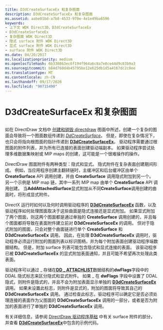 ```yaml
---
title: D3dCreateSurfaceEx 和复杂图面
description: D3dCreateSurfaceEx 和复杂图面
ms.assetid: aabe01bd-a7b8-4533-970e-4e1e49ba6596
keywords:
- 上下文 WDK Direct3D，D3dCreateSurfaceEx
- D3dCreateSurfaceEx
- 复杂图面 WDK Direct3D
- 隐式 surface 附件 WDK Direct3D
- 显式 surface 附件 WDK Direct3D
- surface 附件 WDK Direct3D
ms.date: 04/20/2017
ms.localizationpriority: medium
ms.openlocfilehash: 6b330863ec6f194f964a6c8a7e8ce44d9c03b9a3
ms.sourcegitcommit: b84d760d4b45795be12e625db1d5a4167dc2c9ee
ms.translationtype: MT
ms.contentlocale: zh-CN
ms.lasthandoff: 09/17/2020
ms.locfileid: "90715490"
---
```

# <a name="d3dcreatesurfaceex-and-complex-surfaces"></a>D3dCreateSurfaceEx 和复杂图面


## <span id="ddk_d3dcreatesurfaceex_and_complex_surfaces_gg"></span><span id="DDK_D3DCREATESURFACEEX_AND_COMPLEX_SURFACES_GG"></span>


如在 DirectDraw 文档中 [创建和销毁 directdraw](creating-and-destroying-directdraw-surfaces.md) 图面中所述，创建一个复杂的图面会导致将一个图面数组传递到 [*DdCreateSurface*](/previous-versions/windows/hardware/drivers/ff549263(v=vs.85))。 但是，即使在复杂情况下，也只会将指向根图面的指针传递到 [**D3dCreateSurfaceEx**](/windows/win32/api/ddrawint/nc-ddrawint-pdd_createsurfaceex)。 驱动程序需要通过根图面的附件列表，并为所有已连接的表面创建驱动端副本。 如果驱动程序尝试处理多维数据集映射或 MIP maps 的创建，这可能是一个很难操作的操作。

DirectDraw 图面附件有两种类型：隐式和显式。 隐式附件在复杂表面创建期间形成。 例如，当应用程序创建主翻转链时，主缓冲区和后台缓冲区由单个 **CreateSurface** API 调用创建，并由 **CreateSurface** 调用隐式附加到另一个。 另一个示例是 MIP map 链，其中一系列 MIP map 由单个 **CreateSurface** API 调用创建。 当**AddAttachedSurface**显式附加从不同**CreateSurface**调用创建的曲面时，将形成显式附件。

DirectX 运行时如何以及何时调用驱动程序的 [**D3dCreateSurfaceEx**](/windows/win32/api/ddrawint/nc-ddrawint-pdd_createsurfaceex) 函数，以及驱动程序如何处理图面取决于这些曲面是隐式连接还是显式附加。 如果显式附加了两个图面，则这两个图面都是通过单独的 **CreateSurface** 调用创建的，并且每个图面都将导致在表面附件建立前对 **D3dCreateSurfaceEx** 的调用。 但对于隐式附加的图面，只会对整个曲面链进行单个 **CreateSurface** 和 **D3dCreateSurfaceEx** 调用。 因此，在处理 **D3dCreateSurfaceEx** 调用时，驱动程序必须运行附加的图面列表以标识图柄，并为每个附加表面创建驱动程序端数据结构。 但是，附加 surface 列表可能包含隐式和显式连接的表面。 该驱动程序已被 **D3dCreateSurfaceEx** 的显式附加表面通知，并且可能不希望再次处理此类表面。

驱动程序可以通过 \_ 存储在[**DD \_ ATTACHLIST**](/windows/win32/api/ddrawint/ns-ddrawint-_dd_attachlist)数据结构的**dwFlags**字段中的 DDAL 隐式标志来区分隐式和显式附件。 如果 \_ 在 **dwFlags** 字段中设置了 DDAL 隐式，则附件是隐式的，并且不会为附加表面显示单独的 [**D3dCreateSurfaceEx**](/windows/win32/api/ddrawint/nc-ddrawint-pdd_createsurfaceex) 调用。 如果未设置此标志，则附件是显式的，附加的图面将导致其自己的 **D3dCreateSurfaceEx** 调用。 通过检查此标志，驱动程序可以确定它是否必须处理连接的表面作为父图面的 **D3dCreateSurfaceEx** 调用的一部分，或者是否为附加的表面进行了单独的 **D3dCreateSurfaceEx** 调用。

有关详细信息，请参阅 [DirectDraw 驱动程序基础](directdraw-driver-fundamentals.md) 中有关 surface 附件的部分，并查看 [**D3dCreateSurfaceEx**](/windows/win32/api/ddrawint/nc-ddrawint-pdd_createsurfaceex)中包含的示例代码。

 

